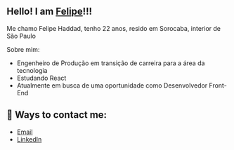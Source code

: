 <h2>Hello! I am <a href="https://github.com/FelipeDH9">Felipe</a>!!!</h2>
<p>Me chamo Felipe Haddad, tenho 22 anos, resido em Sorocaba, interior de São Paulo</p>
Sobre mim:

- Engenheiro de Produção em transição de carreira para a área da tecnologia
- Estudando React
- Atualmente em busca de uma oportunidade como Desenvolvedor Front-End

<h2> 📨 Ways to contact me: </h2>
<ul> 
  <li>
    <a href="mailto:felipehaddad25@gmail.com"> Email</a>
  </li>
  <li>
    <a href="https://www.linkedin.com/in/felipe-d-haddad/" target="_blank" > LinkedIn </a>
  </li>
</ul>

